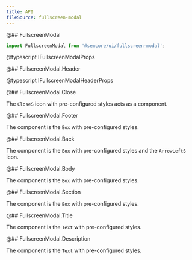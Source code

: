 ```yaml
---
title: API
fileSource: fullscreen-modal
---
```


@## FullscreenModal

```js
import FullscreenModal from '@semcore/ui/fullscreen-modal';
```

@typescript IFullscreenModalProps

@## FullscreenModal.Header

@typescript IFullscreenModalHeaderProps

@## FullscreenModal.Close

The `CloseS` icon with pre-configured styles acts as a component.

@## FullscreenModal.Footer

The component is the `Box` with pre-configured styles.

@## FullscreenModal.Back

The component is the `Box` with pre-configured styles and the `ArrowLeftS` icon.

@## FullscreenModal.Body

The component is the `Box` with pre-configured styles.

@## FullscreenModal.Section

The component is the `Box` with pre-configured styles.

@## FullscreenModal.Title

The component is the `Text` with pre-configured styles.

@## FullscreenModal.Description

The component is the `Text` with pre-configured styles.
